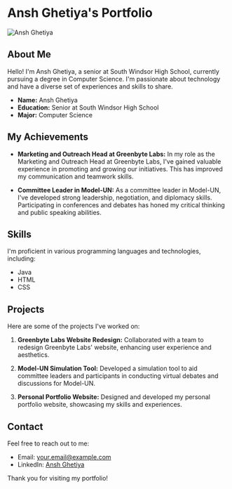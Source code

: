 # Ansh Ghetiya's Portfolio

![Ansh Ghetiya](insert_image_url_here)

## About Me

Hello! I'm Ansh Ghetiya, a senior at South Windsor High School, currently pursuing a degree in Computer Science. I'm passionate about technology and have a diverse set of experiences and skills to share.

- **Name:** Ansh Ghetiya
- **Education:** Senior at South Windsor High School
- **Major:** Computer Science

## My Achievements

- **Marketing and Outreach Head at Greenbyte Labs:** In my role as the Marketing and Outreach Head at Greenbyte Labs, I've gained valuable experience in promoting and growing our initiatives. This has improved my communication and teamwork skills.

- **Committee Leader in Model-UN:** As a committee leader in Model-UN, I've developed strong leadership, negotiation, and diplomacy skills. Participating in conferences and debates has honed my critical thinking and public speaking abilities.

## Skills

I'm proficient in various programming languages and technologies, including:

- Java
- HTML
- CSS

## Projects

Here are some of the projects I've worked on:

1. **Greenbyte Labs Website Redesign:** Collaborated with a team to redesign Greenbyte Labs' website, enhancing user experience and aesthetics.

2. **Model-UN Simulation Tool:** Developed a simulation tool to aid committee leaders and participants in conducting virtual debates and discussions for Model-UN.

3. **Personal Portfolio Website:** Designed and developed my personal portfolio website, showcasing my skills and experiences.

## Contact

Feel free to reach out to me:

- Email: [your.email@example.com](mailto:your.email@example.com)
- LinkedIn: [Ansh Ghetiya](https://www.linkedin.com/in/ansh-ghetiya)

Thank you for visiting my portfolio!
